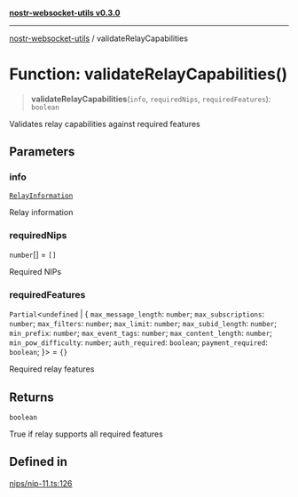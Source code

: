 [**nostr-websocket-utils v0.3.0**](../README.md)

***

[nostr-websocket-utils](../globals.md) / validateRelayCapabilities

# Function: validateRelayCapabilities()

> **validateRelayCapabilities**(`info`, `requiredNips`, `requiredFeatures`): `boolean`

Validates relay capabilities against required features

## Parameters

### info

[`RelayInformation`](../interfaces/RelayInformation.md)

Relay information

### requiredNips

`number`[] = `[]`

Required NIPs

### requiredFeatures

`Partial`\<`undefined` \| \{ `max_message_length`: `number`; `max_subscriptions`: `number`; `max_filters`: `number`; `max_limit`: `number`; `max_subid_length`: `number`; `min_prefix`: `number`; `max_event_tags`: `number`; `max_content_length`: `number`; `min_pow_difficulty`: `number`; `auth_required`: `boolean`; `payment_required`: `boolean`; \}\> = `{}`

Required relay features

## Returns

`boolean`

True if relay supports all required features

## Defined in

[nips/nip-11.ts:126](https://github.com/HumanjavaEnterprises/nostr-websocket-utils/blob/main/src/nips/nip-11.ts#L126)
